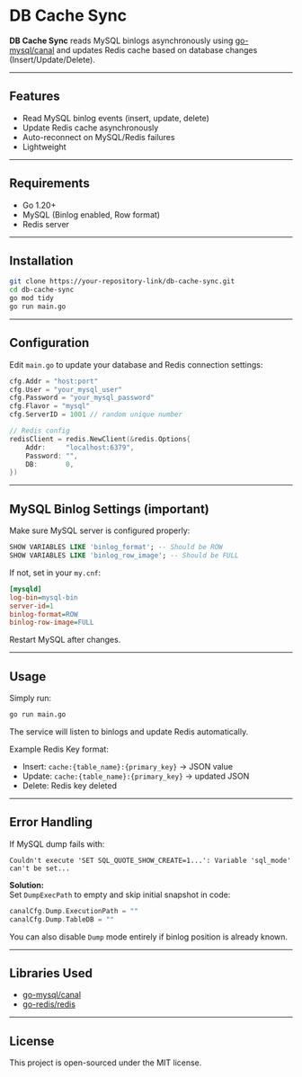 # DB Cache Sync

**DB Cache Sync** reads MySQL binlogs asynchronously using [go-mysql/canal](https://github.com/go-mysql-org/go-mysql) and updates Redis cache based on database changes (Insert/Update/Delete).

---

## Features

- Read MySQL binlog events (insert, update, delete)
- Update Redis cache asynchronously
- Auto-reconnect on MySQL/Redis failures
- Lightweight

---

## Requirements

- Go 1.20+
- MySQL (Binlog enabled, Row format)
- Redis server

---

## Installation

```bash
git clone https://your-repository-link/db-cache-sync.git
cd db-cache-sync
go mod tidy
go run main.go
```

---

## Configuration

Edit `main.go` to update your database and Redis connection settings:

```go
cfg.Addr = "host:port"
cfg.User = "your_mysql_user"
cfg.Password = "your_mysql_password"
cfg.Flavor = "mysql"
cfg.ServerID = 1001 // random unique number

// Redis config
redisClient = redis.NewClient(&redis.Options{
    Addr:     "localhost:6379",
    Password: "",
    DB:       0,
})
```

---

## MySQL Binlog Settings (important)

Make sure MySQL server is configured properly:

```sql
SHOW VARIABLES LIKE 'binlog_format'; -- Should be ROW
SHOW VARIABLES LIKE 'binlog_row_image'; -- Should be FULL
```

If not, set in your `my.cnf`:

```ini
[mysqld]
log-bin=mysql-bin
server-id=1
binlog-format=ROW
binlog-row-image=FULL
```

Restart MySQL after changes.

---

## Usage

Simply run:

```bash
go run main.go
```

The service will listen to binlogs and update Redis automatically.

Example Redis Key format:

- Insert: `cache:{table_name}:{primary_key}` → JSON value
- Update: `cache:{table_name}:{primary_key}` → updated JSON
- Delete: Redis key deleted

---

## Error Handling

If MySQL dump fails with:

```
Couldn't execute 'SET SQL_QUOTE_SHOW_CREATE=1...': Variable 'sql_mode' can't be set...
```

**Solution:**  
Set `DumpExecPath` to empty and skip initial snapshot in code:

```go
canalCfg.Dump.ExecutionPath = ""
canalCfg.Dump.TableDB = ""
```

You can also disable `Dump` mode entirely if binlog position is already known.

---

## Libraries Used

- [go-mysql/canal](https://github.com/go-mysql-org/go-mysql)
- [go-redis/redis](https://github.com/go-redis/redis/v8)

---

## License

This project is open-sourced under the MIT license.

